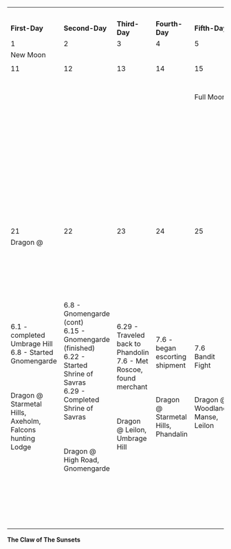 |                                                                                                                                       |                                                                                                                                                                                          |                                                                                                                        |                                                                                     |                                                                   |                                                                                                                                                                                                                                                       |                                                                                                               |                                                                                                                                                                 |                                                                                                                                     |                                                                                                                                                                                                                                                   |
| ------------------------------------------------------------------------------------------------------------------------------------- | ---------------------------------------------------------------------------------------------------------------------------------------------------------------------------------------- | ---------------------------------------------------------------------------------------------------------------------- | ----------------------------------------------------------------------------------- | ----------------------------------------------------------------- | ----------------------------------------------------------------------------------------------------------------------------------------------------------------------------------------------------------------------------------------------------- | ------------------------------------------------------------------------------------------------------------- | --------------------------------------------------------------------------------------------------------------------------------------------------------------- | ----------------------------------------------------------------------------------------------------------------------------------- | ------------------------------------------------------------------------------------------------------------------------------------------------------------------------------------------------------------------------------------------------- |
|                                                                                                                                       |                                                                                                                                                                                          |                                                                                                                        |                                                                                     |                                                                   |                                                                                                                                                                                                                                                       |                                                                                                               |                                                                                                                                                                 | **2021**                                                                                                                            |                                                                                                                                                                                                                                                   |
| **First-Day**                                                                                                                         | **Second-Day**                                                                                                                                                                           | **Third-Day**                                                                                                          | **Fourth-Day**                                                                      | **Fifth-Day**                                                     | **Sixth-Day**                                                                                                                                                                                                                                         | **Seventh-Day**                                                                                               | **Eight-Day**                                                                                                                                                   | **Ninth-Day**                                                                                                                       | **Tenth-Day**                                                                                                                                                                                                                                     |
| 1                                                                                                                                     | 2                                                                                                                                                                                        | 3                                                                                                                      | 4                                                                                   | 5                                                                 | 6                                                                                                                                                                                                                                                     | 7                                                                                                             | 8                                                                                                                                                               | 9                                                                                                                                   | 10                                                                                                                                                                                                                                                |
| New Moon                                                                                                                              |                                                                                                                                                                                          |                                                                                                                        |                                                                                     |                                                                   |                                                                                                                                                                                                                                                       |                                                                                                               |                                                                                                                                                                 |                                                                                                                                     |                                                                                                                                                                                                                                                   |
|                                                                                                                                       |                                                                                                                                                                                          |                                                                                                                        |                                                                                     |                                                                   |                                                                                                                                                                                                                                                       |                                                                                                               |                                                                                                                                                                 |                                                                                                                                     |                                                                                                                                                                                                                                                   |
| 11                                                                                                                                    | 12                                                                                                                                                                                       | 13                                                                                                                     | 14                                                                                  | 15                                                                | 16                                                                                                                                                                                                                                                    | 17                                                                                                            | 18                                                                                                                                                              | 19                                                                                                                                  | 20                                                                                                                                                                                                                                                |
|                                                                                                                                       |                                                                                                                                                                                          |                                                                                                                        |                                                                                     | Full Moon                                                         |                                                                                                                                                                                                                                                       |                                                                                                               |                                                                                                                                                                 | Spring Equinox  <br>& Phandelvers Pact Festival                                                                                     |                                                                                                                                                                                                                                                   |
|                                                                                                                                       |                                                                                                                                                                                          |                                                                                                                        |                                                                                     |                                                                   |                                                                                                                                                                                                                                                       |                                                                                                               |                                                                                                                                                                 | 5/11/21 - First encounter with white dragon                                                                                         | 5/18, 5/25 - Completed Dwarven Excavation<br><br>  <br><br>Dragon @ Leilon, Woodland Manse                                                                                                                                                        |
| 21                                                                                                                                    | 22                                                                                                                                                                                       | 23                                                                                                                     | 24                                                                                  | 25                                                                | 26                                                                                                                                                                                                                                                    | 27                                                                                                            | 28                                                                                                                                                              | 29                                                                                                                                  | 30                                                                                                                                                                                                                                                |
| Dragon @                                                                                                                              |                                                                                                                                                                                          |                                                                                                                        |                                                                                     |                                                                   |                                                                                                                                                                                                                                                       |                                                                                                               |                                                                                                                                                                 |                                                                                                                                     |                                                                                                                                                                                                                                                   |
| 6.1 - completed Umbrage Hill  <br>6.8 - Started Gnomengarde<br><br>  <br><br>Dragon @ Starmetal Hills, Axeholm, Falcons hunting Lodge | 6.8 - Gnomengarde (cont)  <br>6.15 - Gnomengarde (finished)  <br>6.22 - Started Shrine of Savras  <br>6.29 - Completed Shrine of Savras<br><br>  <br><br>Dragon @ High Road, Gnomengarde | 6.29 - Traveled back to Phandolin  <br>7.6 - Met Roscoe, found merchant<br><br>  <br><br>Dragon @ Leilon, Umbrage Hill | 7.6 - began escorting shipment<br><br>  <br><br>Dragon @ Starmetal Hills, Phandalin | 7.6 Bandit Fight<br><br>  <br><br>Dragon @ Woodland Manse, Leilon | 7.13 - Arrived in Neverwinter, gambling night  <br>7.20 - Almost burned down the Rusted Silver Spoon in the Middle Gardens, received the Logging Camp task from the Shattered Staff<br><br>  <br><br>Dragon at Mountains Toe Gold Mine, Triboar Trail | 8.3 - Anchorite of Talos encounter & Logging Camp battle<br><br>  <br><br>Dragon @ Neverwinter, Dragon Barrow | 8.10 - Travel to Woodland Manse<br><br>  <br><br>8.17 - Woodland Manse Battle<br><br>  <br><br>8.24 - finished Woodland Manse<br><br>  <br>- ==8.24 - Level 4== | 8.31 - Back to Shattered Staff, tasked to kill Roscoe. Traveled back to Phandolin<br><br>  <br><br>Dragon at High Road, Gnomengarde | 9.9 - Mountains Toe Gold Mine<br><br>  <br><br>9.16 - Complete Mountains Toe<br><br>  <br><br>Dragon at Neverwinter, Leilon<br><br>  <br><br>==Barrakus bitten by Wererat==<br><br>  <br><br>==Barakus Fills Alchemists Phial w/ Healing Potion== |
|                                                                                                                                       |                                                                                                                                                                                          |                                                                                                                        |                                                                                     |                                                                   |                                                                                                                                                                                                                                                       |                                                                                                               |                                                                                                                                                                 |                                                                                                                                     |                                                                                                                                                                                                                                                   |

**The Claw of The Sunsets**